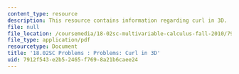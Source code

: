 ```yaml
---
content_type: resource
description: This resource contains information regarding curl in 3D.
file: null
file_location: /coursemedia/18-02sc-multivariable-calculus-fall-2010/7912f543e2b52465f7698a21b6caee24_MIT18_02SC_pb_90_quest.pdf
file_type: application/pdf
resourcetype: Document
title: '18.02SC Problems : Problems: Curl in 3D'
uid: 7912f543-e2b5-2465-f769-8a21b6caee24
---
```

